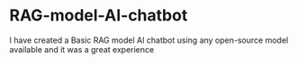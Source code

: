 # RAG-model-AI-chatbot
I have created a Basic RAG model AI chatbot using any open-source model available and it was a great experience 
